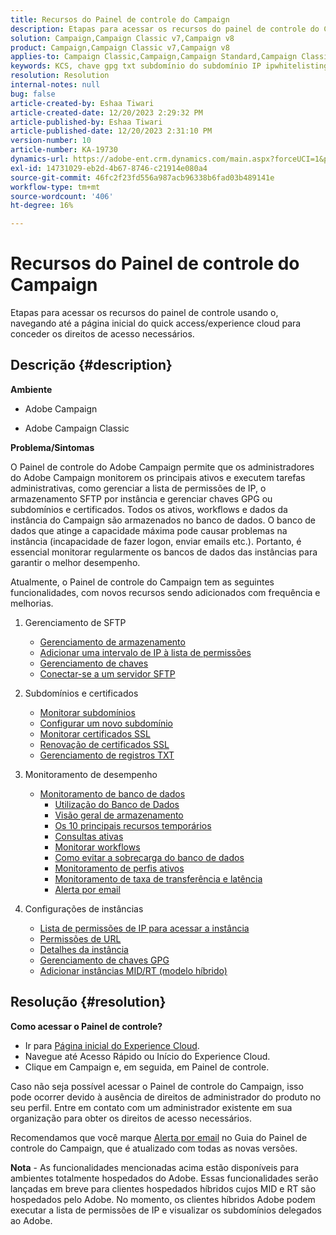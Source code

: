 ```yaml
---
title: Recursos do Painel de controle do Campaign
description: Etapas para acessar os recursos do painel de controle do Campaign
solution: Campaign,Campaign Classic v7,Campaign v8
product: Campaign,Campaign Classic v7,Campaign v8
applies-to: Campaign Classic,Campaign,Campaign Standard,Campaign Classic v7,Campaign v8
keywords: KCS, chave gpg txt subdomínio do subdomínio IP ipwhitelisting ipallowlisting ip permitem a listagem da delegação de fluxo de trabalho do banco de dados cname csr ssl sftp txt url permissão monitorar a taxa de transferência
resolution: Resolution
internal-notes: null
bug: false
article-created-by: Eshaa Tiwari
article-created-date: 12/20/2023 2:29:32 PM
article-published-by: Eshaa Tiwari
article-published-date: 12/20/2023 2:31:10 PM
version-number: 10
article-number: KA-19730
dynamics-url: https://adobe-ent.crm.dynamics.com/main.aspx?forceUCI=1&pagetype=entityrecord&etn=knowledgearticle&id=62ed2b2d-449f-ee11-be37-6045bd0065f9
exl-id: 14731029-eb2d-4b67-8746-c21914e080a4
source-git-commit: 46fc2f23fd556a987acb96338b6fad03b489141e
workflow-type: tm+mt
source-wordcount: '406'
ht-degree: 16%

---
```


# Recursos do Painel de controle do Campaign


Etapas para acessar os recursos do painel de controle usando o, navegando até a página inicial do quick access/experience cloud para conceder os direitos de acesso necessários.

## Descrição {#description}


<b>Ambiente</b>

- Adobe Campaign

- Adobe Campaign Classic

<b>Problema/Sintomas</b>

O Painel de controle do Adobe Campaign permite que os administradores do Adobe Campaign monitorem os principais ativos e executem tarefas administrativas, como gerenciar a lista de permissões de IP, o armazenamento SFTP por instância e gerenciar chaves GPG ou subdomínios e certificados. Todos os ativos, workflows e dados da instância do Campaign são armazenados no banco de dados. O banco de dados que atinge a capacidade máxima pode causar problemas na instância (incapacidade de fazer logon, enviar emails etc.). Portanto, é essencial monitorar regularmente os bancos de dados das instâncias para garantir o melhor desempenho.

Atualmente, o Painel de controle do Campaign tem as seguintes funcionalidades, com novos recursos sendo adicionados com frequência e melhorias.

1. Gerenciamento de SFTP
   - [Gerenciamento de armazenamento](https://experienceleague.adobe.com/docs/control-panel/using/sftp-management/sftp-storage-management.html?lang=en)
   - [Adicionar uma intervalo de IP à lista de permissões](https://experienceleague.adobe.com/docs/control-panel/using/sftp-management/ip-range-allow-listing.html?lang=en)
   - [Gerenciamento de chaves](https://experienceleague.adobe.com/docs/control-panel/using/sftp-management/key-management.html?lang=en)
   - [Conectar-se a um servidor SFTP](https://experienceleague.adobe.com/docs/control-panel/using/sftp-management/logging-into-sftp-server.html?lang=en)
2. Subdomínios e certificados
   - [Monitorar subdomínios](https://experienceleague.adobe.com/docs/control-panel/using/subdomains-and-certificates/monitoring-subdomains.html?lang=en)
   - [Configurar um novo subdomínio](https://experienceleague.adobe.com/docs/control-panel/using/subdomains-and-certificates/setting-up-new-subdomain.html?lang=pt-BR)
   - [Monitorar certificados SSL](https://experienceleague.adobe.com/docs/control-panel/using/subdomains-and-certificates/monitoring-ssl-certificates.html?lang=en)
   - [Renovação de certificados SSL](https://experienceleague.adobe.com/docs/control-panel/using/subdomains-and-certificates/renewing-subdomain-certificate.html?lang=pt-BR)
   - [Gerenciamento de registros TXT](https://experienceleague.adobe.com/docs/control-panel/using/subdomains-and-certificates/managing-txt-records.html?lang=en)
3. Monitoramento de desempenho
   - [Monitoramento de banco de dados](https://experienceleague.adobe.com/docs/control-panel/using/performance-monitoring/database-monitoring/database-monitoring.html?lang=en)
      - [Utilização do Banco de Dados](https://experienceleague.adobe.com/docs/control-panel/using/performance-monitoring/database-monitoring/database-utilization.html?lang=en)
      - [Visão geral de armazenamento](https://experienceleague.adobe.com/docs/control-panel/using/performance-monitoring/database-monitoring/database-storage-overview.html?lang=en)
      - [Os 10 principais recursos temporários](https://experienceleague.adobe.com/docs/control-panel/using/performance-monitoring/database-monitoring/database-top-ten-resources.html?lang=en)
      - [Consultas ativas](https://experienceleague.adobe.com/docs/control-panel/using/performance-monitoring/database-monitoring/database-active-queries.html?lang=en)
      - [Monitorar workflows](https://experienceleague.adobe.com/docs/control-panel/using/performance-monitoring/database-monitoring/workflow-monitoring.html?lang=pt-BR)
      - [Como evitar a sobrecarga do banco de dados](https://experienceleague.adobe.com/docs/control-panel/using/performance-monitoring/database-monitoring/database-preventing-overload.html?lang=en)
      - [Monitoramento de perfis ativos](https://experienceleague.adobe.com/docs/control-panel/using/performance-monitoring/active-profiles-monitoring.html?lang=en)
      - [Monitoramento de taxa de transferência e latência](https://experienceleague.adobe.com/docs/control-panel/using/performance-monitoring/thoughputs-latencies.html?lang=en)
      - [Alerta por email](https://experienceleague.adobe.com/docs/control-panel/using/alerts-events/email-alerting.html?lang=en)
4. Configurações de instâncias

   - [Lista de permissões de IP para acessar a instância](https://experienceleague.adobe.com/docs/control-panel/using/instances-settings/ip-allow-listing-instance-access.html?lang=en)
   - [Permissões de URL](https://experienceleague.adobe.com/docs/control-panel/using/instances-settings/url-permissions.html?lang=en)
   - [Detalhes da instância](https://experienceleague.adobe.com/docs/control-panel/using/instances-settings/instance-details.html?lang=en)
   - [Gerenciamento de chaves GPG](https://experienceleague.adobe.com/docs/control-panel/using/instances-settings/gpg-keys-management.html?lang=en)
   - [Adicionar instâncias MID/RT (modelo híbrido)](https://experienceleague.adobe.com/docs/control-panel/using/instances-settings/external-accounts.html?lang=en)



## Resolução {#resolution}


<b>Como acessar o Painel de controle? </b>

- Ir para [Página inicial do Experience Cloud](https://experiencecloud.adobe.com).
- Navegue até Acesso Rápido ou Início do Experience Cloud.
- Clique em Campaign e, em seguida, em Painel de controle.


Caso não seja possível acessar o Painel de controle do Campaign, isso pode ocorrer devido à ausência de direitos de administrador do produto no seu perfil. Entre em contato com um administrador existente em sua organização para obter os direitos de acesso necessários.

Recomendamos que você marque [Alerta por email](https://experienceleague.adobe.com/docs/control-panel/using/alerts-events/email-alerting.html) no Guia do Painel de controle do Campaign, que é atualizado com todas as novas versões.

<b>Nota</b> - As funcionalidades mencionadas acima estão disponíveis para ambientes totalmente hospedados do Adobe. Essas funcionalidades serão lançadas em breve para clientes hospedados híbridos cujos MID e RT são hospedados pelo Adobe. No momento, os clientes híbridos Adobe podem executar a lista de permissões de IP e visualizar os subdomínios delegados ao Adobe.
